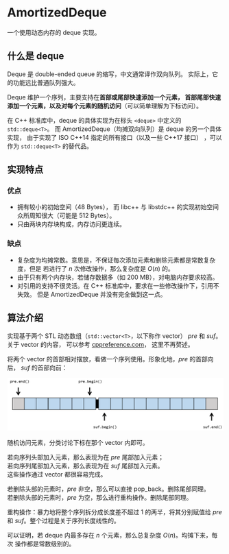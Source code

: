 # AmortizedDeque

一个使用动态内存的 deque 实现。

## 什么是 deque

Deque 是 double-ended queue 的缩写，中文通常译作双向队列。
实际上，它的功能远比普通队列强大。

Deque 维护一个序列，主要支持在**首部或尾部快速添加一个元素，
首部尾部快速添加一个元素，以及对每个元素的随机访问**（可以简单理解为下标访问）。

在 C++ 标准库中，deque 的具体实现为在标头 `<deque>` 中定义的 `std::deque<T>`。
而 AmortizedDeque（均摊双向队列）是 deque 的另一个具体实现，
由于实现了 ISO C++14 指定的所有接口（以及一些 C++17 接口）
，可以作为 `std::deque<T>` 的替代品。

## 实现特点

### 优点

+ 拥有较小的初始空间（48 Bytes），
  而 libc++ 与 libstdc++ 的实现初始空间众所周知很大（可能是 512 Bytes）。
+ 只由两块内存块构成，内存访问更连续。

### 缺点

+ 复杂度为均摊常数。意思是，不保证每次添加元素和删除元素都是常数复杂度，但是
  若进行了 $n$ 次修改操作，那么复杂度是 $O(n)$ 的。
+ 由于只有两个内存块，若储存数据多（如 200 MB），对电脑内存要求较高。
+ 对引用的支持不很灵活。在 C++ 标准库中，要求在一些修改操作下，引用不失效。
  但是 AmortizedDeque 并没有完全做到这一点。

## 算法介绍

实现基于两个 STL 动态数组（`std::vector<T>`，以下称作 vector） $pre$ 和 $suf$。
关于 vector 的内容，
可以参考 [cppreference.com](https://zh.cppreference.com/w/cpp/container/vector)，
这里不再赘述。

将两个 vector 的首部相对摆放，看做一个序列使用。形象化地，$pre$ 的首部向后，
$suf$ 的首部向前：

![opposite_vectors](./pics/opposite_vectors.png)

随机访问元素，分类讨论下标在那个 vector 内即可。

若向序列头部加入元素，那么表现为在 $pre$ 尾部加入元素；  
若向序列尾部加入元素，那么表现为在 $suf$ 尾部加入元素。  
这些操作通过 vector 都很容易完成。

若删除头部的元素时，$pre$ 非空，那么可以直接 pop_back。删除尾部同理。  
若删除头部的元素时，$pre$ 为空，那么进行重构操作。删除尾部同理。

重构操作：暴力地将整个序列拆分成长度差不超过 $1$ 的两半，将其分别赋值给 
$pre$ 和 $suf$。整个过程是关于序列长度线性的。

可以证明，若 deque 内最多存在 $n$ 个元素，那么总复杂度 $O(n)$。均摊下来，每次
操作都是常数级别的。

<!--todo>
## 更多内容
</!-->